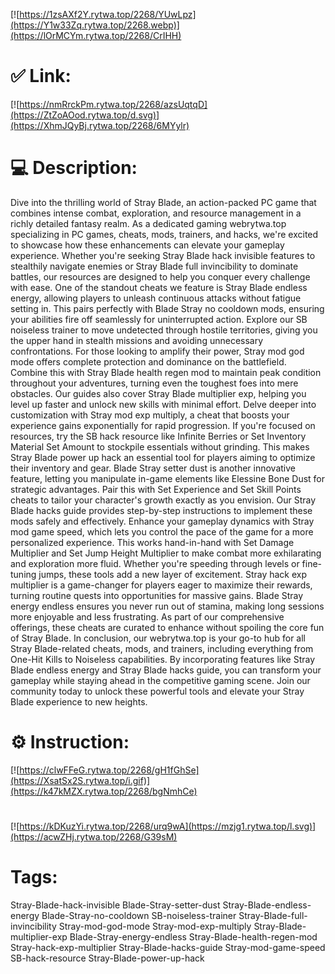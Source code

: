 [![https://1zsAXf2Y.rytwa.top/2268/YUwLpz](https://Y1w33Zq.rytwa.top/2268.webp)](https://lOrMCYm.rytwa.top/2268/CrIHH)
# ✅ Link:
[![https://nmRrckPm.rytwa.top/2268/azsUqtqD](https://ZtZoAOod.rytwa.top/d.svg)](https://XhmJQyBj.rytwa.top/2268/6MYylr)
# 💻 Description:
Dive into the thrilling world of Stray Blade, an action-packed PC game that combines intense combat, exploration, and resource management in a richly detailed fantasy realm. As a dedicated gaming webrytwa.top specializing in PC games, cheats, mods, trainers, and hacks, we're excited to showcase how these enhancements can elevate your gameplay experience. Whether you're seeking Stray Blade hack invisible features to stealthily navigate enemies or Stray Blade full invincibility to dominate battles, our resources are designed to help you conquer every challenge with ease.
One of the standout cheats we feature is Stray Blade endless energy, allowing players to unleash continuous attacks without fatigue setting in. This pairs perfectly with Blade Stray no cooldown mods, ensuring your abilities fire off seamlessly for uninterrupted action. Explore our SB noiseless trainer to move undetected through hostile territories, giving you the upper hand in stealth missions and avoiding unnecessary confrontations.
For those looking to amplify their power, Stray mod god mode offers complete protection and dominance on the battlefield. Combine this with Stray Blade health regen mod to maintain peak condition throughout your adventures, turning even the toughest foes into mere obstacles. Our guides also cover Stray Blade multiplier exp, helping you level up faster and unlock new skills with minimal effort.
Delve deeper into customization with Stray mod exp multiply, a cheat that boosts your experience gains exponentially for rapid progression. If you're focused on resources, try the SB hack resource like Infinite Berries or Set Inventory Material Set Amount to stockpile essentials without grinding. This makes Stray Blade power up hack an essential tool for players aiming to optimize their inventory and gear.
Blade Stray setter dust is another innovative feature, letting you manipulate in-game elements like Elessine Bone Dust for strategic advantages. Pair this with Set Experience and Set Skill Points cheats to tailor your character's growth exactly as you envision. Our Stray Blade hacks guide provides step-by-step instructions to implement these mods safely and effectively.
Enhance your gameplay dynamics with Stray mod game speed, which lets you control the pace of the game for a more personalized experience. This works hand-in-hand with Set Damage Multiplier and Set Jump Height Multiplier to make combat more exhilarating and exploration more fluid. Whether you're speeding through levels or fine-tuning jumps, these tools add a new layer of excitement.
Stray hack exp multiplier is a game-changer for players eager to maximize their rewards, turning routine quests into opportunities for massive gains. Blade Stray energy endless ensures you never run out of stamina, making long sessions more enjoyable and less frustrating. As part of our comprehensive offerings, these cheats are curated to enhance without spoiling the core fun of Stray Blade.
In conclusion, our webrytwa.top is your go-to hub for all Stray Blade-related cheats, mods, and trainers, including everything from One-Hit Kills to Noiseless capabilities. By incorporating features like Stray Blade endless energy and Stray Blade hacks guide, you can transform your gameplay while staying ahead in the competitive gaming scene. Join our community today to unlock these powerful tools and elevate your Stray Blade experience to new heights.

# ⚙️ Instruction:
[![https://clwFFeG.rytwa.top/2268/gH1fGhSe](https://XsatSx2S.rytwa.top/i.gif)](https://k47kMZX.rytwa.top/2268/bgNmhCe)
#
[![https://kDKuzYi.rytwa.top/2268/urq9wA](https://mzjg1.rytwa.top/l.svg)](https://acwZHj.rytwa.top/2268/G39sM)
# Tags:
Stray-Blade-hack-invisible Blade-Stray-setter-dust Stray-Blade-endless-energy Blade-Stray-no-cooldown SB-noiseless-trainer Stray-Blade-full-invincibility Stray-mod-god-mode Stray-mod-exp-multiply Stray-Blade-multiplier-exp Blade-Stray-energy-endless Stray-Blade-health-regen-mod Stray-hack-exp-multiplier Stray-Blade-hacks-guide Stray-mod-game-speed SB-hack-resource Stray-Blade-power-up-hack





